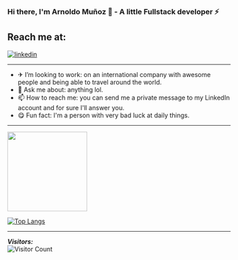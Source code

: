 ### Hi there, I'm Arnoldo Muñoz 👋 - A little Fullstack developer ⚡ 
## Reach me at: ##
[![linkedin][1]][2] 



[1]:  https://img.icons8.com/nolan/48/linkedin.png
[2]:  https://www.linkedin.com/in/juan-arnoldo-chavez-mu%C3%B1oz-b0b98418a/ "Redirect to my LinkedIn profile"

<hr>

- ✈  I’m looking to work: on an international company with awesome people and being able to travel around the world.
- 💬 Ask me about: anything lol.
- 📫 How to reach me: you can send me a private message to my LinkedIn account and for sure I'll answer you.
- 😋 Fun fact: I'm a person with very bad luck at daily things.

<hr>

<img height="180em" src="https://github-readme-stats.vercel.app/api?username=Arbupa&show_icons=true&hide_border=true&&count_private=true&include_all_commits=true" />

[![Top Langs](https://github-readme-stats.vercel.app/api/top-langs/?username=Arbupa&layout=compact)](https://github.com/Arbupa/github-readme-stats)

<hr>

<!-- ![visitors](https://visitor-badge.glitch.me/badge?page_id=page.id) -->
***Visitors:*** <br />
![Visitor Count](https://profile-counter.glitch.me/Arbupa/count.svg)
